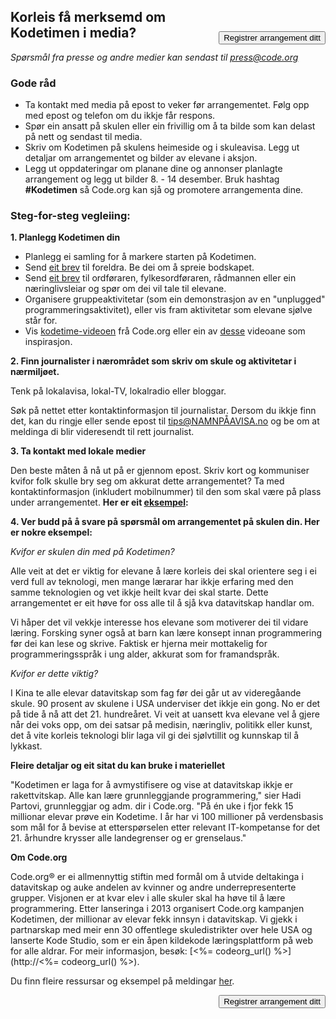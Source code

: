 

[<button style="float: right; margin-top: 50px">Registrer arrangement ditt</button>](/#join)

## Korleis få merksemd om Kodetimen i media?

*Spørsmål fra presse og andre medier kan sendast til <press@code.org>*

### Gode råd

  * Ta kontakt med media på epost to veker før arrangementet. Følg opp med epost og telefon om du ikkje får respons.
  * Spør ein ansatt på skulen eller ein frivillig om å ta bilde som kan delast på nett og sendast til media.
  * Skriv om Kodetimen på skulens heimeside og i skuleavisa. Legg ut detaljar om arrangementet og bilder av elevane i aksjon.
  * Legg ut oppdateringar om planane dine og annonser planlagte arrangement og legg ut bilder 8. - 14 desember. Bruk hashtag **#Kodetimen** så Code.org kan sjå og promotere arrangementa dine.

### Steg-for-steg vegleiing:

**1. Planlegg Kodetimen din**

  * Planlegg ei samling for å markere starten på Kodetimen.
  * Send [eit brev](<%= hoc_uri('/resources/#sample-emails') %>) til foreldra. Be dei om å spreie bodskapet.
  * Send [eit brev](<%= hoc_uri('/resources/#sample-emails') %>) til ordføraren, fylkesordføraren, rådmannen eller ein næringlivsleiar og spør om dei vil tale til elevane.
  * Organisere gruppeaktivitetar (som ein demonstrasjon av en "unplugged" programmeringsaktivitet), eller vis fram aktivitetar som elevane sjølve står for.
  * Vis [kodetime-videoen](<%= hoc_uri('/') %>) frå Code.org eller ein av [desse](<%= hoc_uri('/resources#videos') %>) videoane som inspirasjon.

**2. Finn journalister i nærområdet som skriv om skule og aktivitetar i nærmiljøet.**

Tenk på lokalavisa, lokal-TV, lokalradio eller bloggar.

Søk på nettet etter kontaktinformasjon til journalistar. Dersom du ikkje finn det, kan du ringje eller sende epost til tips@NAMNPÅAVISA.no og be om at meldinga di blir videresendt til rett journalist.

**3. Ta kontakt med lokale medier**

Den beste måten å nå ut på er gjennom epost. Skriv kort og kommuniser kvifor folk skulle bry seg om akkurat dette arrangementet? Ta med kontaktinformasjon (inkludert mobilnummer) til den som skal være på plass under arrangementet. **Her er eit [eksempel](<%= hoc_uri('/resources#sample-emails') %>):**

**4. Ver budd på å svare på spørsmål om arrangementet på skulen din. Her er nokre eksempel:**

*Kvifor er skulen din med på Kodetimen?*

Alle veit at det er viktig for elevane å lære korleis dei skal orientere seg i ei verd full av teknologi, men mange lærarar har ikkje erfaring med den samme teknologien og vet ikkje heilt kvar dei skal starte. Dette arrangementet er eit høve for oss alle til å sjå kva datavitskap handlar om.

Vi håper det vil vekkje interesse hos elevane som motiverer dei til vidare læring. Forsking syner også at barn kan lære konsept innan programmering før dei kan lese og skrive. Faktisk er hjerna meir mottakelig for programmeringsspråk i ung alder, akkurat som for framandspråk.

*Kvifor er dette viktig?*

I Kina te alle elevar datavitskap som fag før dei går ut av videregåande skule. 90 prosent av skulene i USA underviser det ikkje ein gong. No er det på tide å nå att det 21. hundreåret. Vi veit at uansett kva elevane vel å gjere når dei voks opp, om dei satsar på medisin, næringliv, politikk eller kunst, det å vite korleis teknologi blir laga vil gi dei sjølvtillit og kunnskap til å lykkast.

**Fleire detaljar og eit sitat du kan bruke i materiellet**

"Kodetimen er laga for å avmystifisere og vise at datavitskap ikkje er rakettvitskap. Alle kan lære grunnleggjande programmering," sier Hadi Partovi, grunnleggjar og adm. dir i Code.org. "På én uke i fjor fekk 15 millionar elevar prøve ein Kodetime. I år har vi 100 millioner på verdensbasis som mål for å bevise at etterspørselen etter relevant IT-kompetanse for det 21. århundre krysser alle landegrenser og er grenselaus."

**Om Code.org**

Code.org® er ei allmennyttig stiftin med formål om å utvide deltakinga i datavitskap og auke andelen av kvinner og andre underrepresenterte grupper. Visjonen er at kvar elev i alle skuler skal ha høve til å lære programmering. Etter lanseringa i 2013 organisert Code.org kampanjen Kodetimen, der millionar av elevar fekk innsyn i datavitskap. Vi gjekk i partnarskap med meir enn 30 offentlege skuledistrikter over hele USA og lanserte Kode Studio, som er ein åpen kildekode læringsplattform på web for alle aldrar. For meir informasjon, besøk: [<%= codeorg_url() %>](http://<%= codeorg_url() %>).

  
Du finn fleire ressursar og eksempel på meldingar [her](<%= hoc_uri('/resources') %>).

<a style="display: block" href="/#join"><button style="float: right;">Registrer arrangement ditt</button></a>